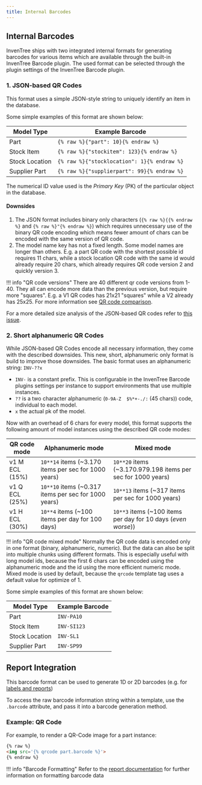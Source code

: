 ```yaml
---
title: Internal Barcodes
---
```


## Internal Barcodes

InvenTree ships with two integrated internal formats for generating barcodes for various items which are available through the built-in InvenTree Barcode plugin. The used format can be selected through the plugin settings of the InvenTree Barcode plugin.

### 1. JSON-based QR Codes

This format uses a simple JSON-style string to uniquely identify an item in the database.

Some simple examples of this format are shown below:

| Model Type | Example Barcode |
| --- | --- |
| Part | `{% raw %}{"part": 10}{% endraw %}` |
| Stock Item | `{% raw %}{"stockitem": 123}{% endraw %}` |
| Stock Location | `{% raw %}{"stocklocation": 1}{% endraw %}` |
| Supplier Part | `{% raw %}{"supplierpart": 99}{% endraw %}` |

The numerical ID value used is the *Primary Key* (PK) of the particular object in the database.

#### Downsides

1. The JSON format includes binary only characters (`{% raw %}{{% endraw %}` and `{% raw %}"{% endraw %}`) which requires unnecessary use of the binary QR code encoding which means fewer amount of chars can be encoded with the same version of QR code.
2. The model name key has not a fixed length. Some model names are longer than others. E.g. a part QR code with the shortest possible id requires 11 chars, while a stock location QR code with the same id would already require 20 chars, which already requires QR code version 2 and quickly version 3.

!!! info "QR code versions"
    There are 40 different qr code versions from 1-40. They all can encode more data than the previous version, but require more "squares". E.g. a V1 QR codes has 21x21 "squares" while a V2 already has 25x25. For more information see [QR code comparison](https://www.qrcode.com/en/about/version.html).

For a more detailed size analysis of the JSON-based QR codes refer to [this issue](https://github.com/inventree/InvenTree/issues/6612).

### 2. Short alphanumeric QR Codes

While JSON-based QR Codes encode all necessary information, they come with the described downsides. This new, short, alphanumeric only format is build to improve those downsides. The basic format uses an alphanumeric string: `INV-??x`

- `INV-` is a constant prefix. This is configurable in the InvenTree Barcode plugins settings per instance to support environments that use multiple instances.
- `??` is a two character alphanumeric (`0-9A-Z  $%*+-./:` (45 chars)) code, individual to each model.
- `x` the actual pk of the model.

Now with an overhead of 6 chars for every model, this format supports the following amount of model instances using the described QR code modes:

| QR code mode | Alphanumeric mode | Mixed mode |
| --- | --- | --- |
| v1 M ECL (15%) | `10**14` items (~3.170 items per sec for 1000 years) | `10**20` items (~3.170.979.198 items per sec for 1000 years) |
| v1 Q ECL (25%) | `10**10` items (~0.317 items per sec for 1000 years) | `10**13` items (~317 items per sec for 1000 years) |
| v1 H ECL (30%) | `10**4` items (~100 items per day for 100 days) | `10**3` items (~100 items per day for 10 days (*even worse*)) |

!!! info "QR code mixed mode"
    Normally the QR code data is encoded only in one format (binary, alphanumeric, numeric). But the data can also be split into multiple chunks using different formats. This is especially useful with long model ids, because the first 6 chars can be encoded using the alphanumeric mode and the id using the more efficient numeric mode. Mixed mode is used by default, because the `qrcode` template tag uses a default value for optimize of 1.

Some simple examples of this format are shown below:

| Model Type | Example Barcode |
| --- | --- |
| Part | `INV-PA10` |
| Stock Item | `INV-SI123` |
| Stock Location | `INV-SL1` |
| Supplier Part | `INV-SP99` |

## Report Integration

This barcode format can be used to generate 1D or 2D barcodes (e.g. for [labels and reports](../report/barcodes.md))

To access the raw barcode information string within a template, use the `.barcode` attribute, and pass it into a barcode generation method.

### Example: QR Code

For example, to render a QR-Code image for a part instance:

```html
{% raw %}
<img src='{% qrcode part.barcode %}'>
{% endraw %}
```

!!! info "Barcode Formatting"
    Refer to the [report documentation](../report/barcodes.md) for further information on formatting barcode data
